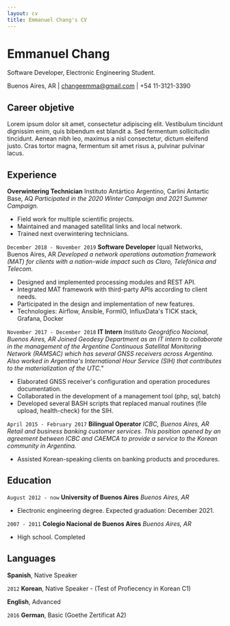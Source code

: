 ```yaml
---
layout: cv
title: Emmanuel Chang's CV
---
```

# Emmanuel Chang
Software Developer, Electronic Engineering Student.

<div id="webaddress">
Buenos Aires, AR |
<a href="mailto:changeemma@gmail.com">changeemma@gmail.com</a> |
+54 11-3121-3390
</div>

## Career objetive
Lorem ipsum dolor sit amet, consectetur adipiscing elit. Vestibulum tincidunt dignissim enim, quis bibendum est blandit a. Sed fermentum sollicitudin tincidunt. Aenean nibh leo, maximus a nisl consectetur, dictum eleifend justo. Cras tortor magna, fermentum sit amet risus a, pulvinar pulvinar lacus.


## Experience

__Overwintering Technician__ <a href="https://www.cancilleria.gob.ar/es/iniciativas/dna/instituto-antartico-argentino" style="text-decoration: none">Instituto Antártico Argentino</a>, <a href="https://goo.gl/maps/FJC7HRojAxb5TbbU7" style="text-decoration: none">Carlini Antartic Base, AQ</a>
*Participated in the 2020 Winter Campaign and 2021 Summer Campaign.*

- Field work for multiple scientific projects.
- Maintained and managed satellital links and local network.
- Trained next overwintering technicians.

`December 2018 - November 2019`
__Software Developer__ <a href="https://iquall.net/" style="text-decoration: none">Iquall Networks</a>, Buenos Aires, AR
*Developed a network operations automation framework (MAT) for clients with a nation-wide impact such as Claro, Telefónica and Telecom.*

- Designed and implemented processing modules and REST API.
- Integrated MAT framework with third-party APIs according to client needs.
- Participated in the design and implementation of new features.
- Technologies: Airflow, Ansible, FormIO, InfluxData's TICK stack, Grafana, Docker

`November 2017 - December 2018`
__IT Intern__ *<a href="https://www.ign.gob.ar/" style="text-decoration: none">Instituto Geográfico Nacional</a>, Buenos Aires, AR*
*Joined Geodesy Department as an IT intern to collaborate in the management of the Argentine Continuous Satellital Monitoring Network (RAMSAC) which has several GNSS receivers across Argentina. Also worked in Argentina's International Hour Service (SIH) that contributes to the materialization of the UTC."*

- Elaborated GNSS receiver's configuration and operation procedures documentation.
- Collaborated in the development of a management tool (php, sql, batch)
- Developed several BASH scripts that replaced manual routines (file upload, health-check) for the SIH.

`April 2015 - February 2017`
__Bilingual Operator__ *<a href="https://www.icbc.com.ar/" style="text-decoration: none">ICBC</a>, Buenos Aires, AR*
*Retail and business banking customer services. This position opened by an agreement between ICBC and CAEMCA to provide a service to the Korean community in Argentina.*

- Assisted Korean-speaking clients on banking products and procedures.

## Education

`August 2012 - now`
__University of Buenos Aires__ *Buenos Aires, AR*
- Electronic engineering degree. Expected graduation: December 2021.

`2007 - 2011`
__Colegio Nacional de Buenos Aires__ *Buenos Aires, AR*
- High school. Completed


## Languages

__Spanish__, Native Speaker

`2012` 
__Korean__, Native Speaker - (Test of Profiecency in Korean C1)

__English__, Advanced

`2016`
__German__, Basic (Goethe Zertificat A2)


<!-- ### Footer

Last updated: May 2013 -->



